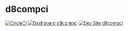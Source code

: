 # d8compci

[![CircleCI](https://circleci.com/gh/albertcausing/d8compci.svg?style=shield)](https://circleci.com/gh/albertcausing/d8compci)
[![Dashboard d8compci](https://img.shields.io/badge/dashboard-d8compci-yellow.svg)](https://dashboard.pantheon.io/sites/735090cf-b9b3-4fd0-9fe8-07367fee261a#dev/code)
[![Dev Site d8compci](https://img.shields.io/badge/site-d8compci-blue.svg)](http://dev-d8compci.pantheonsite.io/)